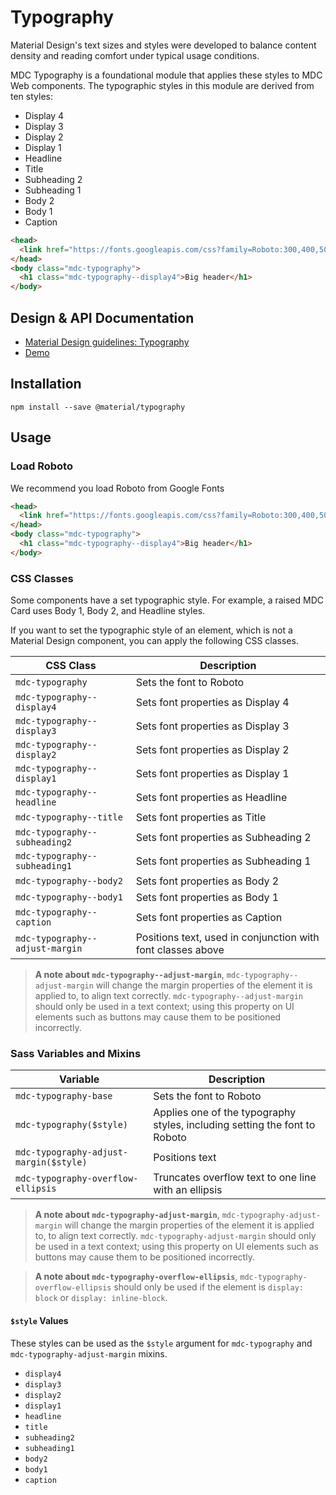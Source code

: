 <!--docs:
title: "Typography"
layout: detail
section: components
excerpt: "Typographic scale that handles a set of type sizes"
iconId: typography
path: /catalog/typography/
-->

# Typography

Material Design's text sizes and styles were developed to balance content density and reading comfort under typical usage conditions.

MDC Typography is a foundational module that applies these styles to MDC Web components. The typographic styles in this module are derived from ten styles:

* Display 4
* Display 3
* Display 2
* Display 1
* Headline
* Title
* Subheading 2
* Subheading 1
* Body 2
* Body 1
* Caption

```html
<head>
  <link href="https://fonts.googleapis.com/css?family=Roboto:300,400,500" rel="stylesheet">
</head>
<body class="mdc-typography">
  <h1 class="mdc-typography--display4">Big header</h1>
</body>
```

## Design & API Documentation

<ul class="icon-list">
  <li class="icon-list-item icon-list-item--spec">
    <a href="https://material.io/guidelines/style/typography.html">Material Design guidelines: Typography</a>
  </li>
  <li class="icon-list-item icon-list-item--link">
    <a href="https://material-components-web.appspot.com/typography.html">Demo</a>
  </li>
</ul>

## Installation

```
npm install --save @material/typography
```

## Usage

### Load Roboto

We recommend you load Roboto from Google Fonts

```html
<head>
  <link href="https://fonts.googleapis.com/css?family=Roboto:300,400,500" rel="stylesheet">
</head>
<body class="mdc-typography">
  <h1 class="mdc-typography--display4">Big header</h1>
</body>
```

### CSS Classes

Some components have a set typographic style. For example, a raised MDC Card uses Body 1, Body 2, and Headline styles.

If you want to set the typographic style of an element, which is not a Material Design component, you can apply the following CSS classes.

CSS Class | Description
--- | ---
`mdc-typography` | Sets the font to Roboto
`mdc-typography--display4` | Sets font properties as Display 4
`mdc-typography--display3` | Sets font properties as Display 3
`mdc-typography--display2` | Sets font properties as Display 2
`mdc-typography--display1` | Sets font properties as Display 1
`mdc-typography--headline` | Sets font properties as Headline
`mdc-typography--title` | Sets font properties as Title
`mdc-typography--subheading2` | Sets font properties as Subheading 2
`mdc-typography--subheading1` | Sets font properties as Subheading 1
`mdc-typography--body2` | Sets font properties as Body 2
`mdc-typography--body1` | Sets font properties as Body 1
`mdc-typography--caption` | Sets font properties as Caption
`mdc-typography--adjust-margin` | Positions text, used in conjunction with font classes above

> **A note about `mdc-typography--adjust-margin`**, `mdc-typography--adjust-margin` will change the margin properties of the element it is applied to, to align text correctly. `mdc-typography--adjust-margin` should only be used in a text context; using this property on UI elements such as buttons may cause them to be positioned incorrectly.

### Sass Variables and Mixins

Variable | Description
--- | ---
`mdc-typography-base` | Sets the font to Roboto
`mdc-typography($style)` | Applies one of the typography styles, including setting the font to Roboto
`mdc-typography-adjust-margin($style)` | Positions text
`mdc-typography-overflow-ellipsis` | Truncates overflow text to one line with an ellipsis

> **A note about `mdc-typography-adjust-margin`**, `mdc-typography-adjust-margin` will change the margin properties of the element it is applied to, to align text correctly. `mdc-typography-adjust-margin` should only be used in a text context; using this property on UI elements such as buttons may cause them to be positioned incorrectly.

> **A note about `mdc-typography-overflow-ellipsis`**, `mdc-typography-overflow-ellipsis` should only be used if the element is `display: block` or `display: inline-block`.

#### `$style` Values

These styles can be used as the `$style` argument for `mdc-typography` and `mdc-typography-adjust-margin` mixins.

* `display4`
* `display3`
* `display2`
* `display1`
* `headline`
* `title`
* `subheading2`
* `subheading1`
* `body2`
* `body1`
* `caption`

